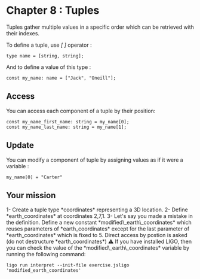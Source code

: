 # Chapter 8 : Tuples

<dialog character="pilot">Hey Captain, I'm Lieutenant Washburne, the pilot of this piece of junk. Just let me know the coordinates of where you want to go, and I'll try my best to bring us there in one piece...</dialog>

Tuples gather multiple values in a specific order which can be retrieved with their indexes.

To define a tuple, use _\[ \]_ operator :

```
type name = [string, string];
```

And to define a value of this type :

```
const my_name: name = ["Jack", "Oneill"];
```

## Access

You can access each component of a tuple by their position:

```
const my_name_first_name: string = my_name[0];
const my_name_last_name: string = my_name[1];
```

## Update

You can modify a component of tuple by assigning values as if it were a variable :

```
my_name[0] = "Carter"
```

## Your mission

<!-- prettier-ignore -->1- Create a tuple type *coordinates* representing a 3D location.

<!-- prettier-ignore -->2- Define *earth_coordinates* at coordinates 2,7,1.

<!-- prettier-ignore -->3- Let's say you made a mistake in the definition. Define a new constant *modified\_earth\_coordinates* which reuses parameters of *earth_coordinates* except for the last parameter of *earth_coordinates* which is fixed to 5. Direct access by postion is asked (do not destructure *earth_coordinates*)

<!-- prettier-ignore -->⚠️ If you have installed LIGO, then you can check the value of the *modified\_earth\_coordinates* variable by running the following command:

```
ligo run interpret --init-file exercise.jsligo 'modified_earth_coordinates'
```
